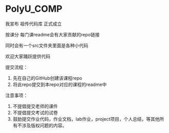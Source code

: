 # PolyU_COMP
我宣布 祖传代码库 正式成立

按课分 每门课readme会有大家贡献的repo链接

同时会有一个src文件夹里面是各种小代码

欢迎大家踊跃提供代码

提交流程：
1. 先在自己的GitHub创建该课程repo
2. 将此repo提交到本repo对应的课程的readme中

注意事项：
1. 不提倡提交老师的课件
2. 不提倡提交考试的试卷
3. 鼓励提交作业代码，作业文档，lab作业，project项目，个人总结，等其他所有不涉及版权问题的内容。
